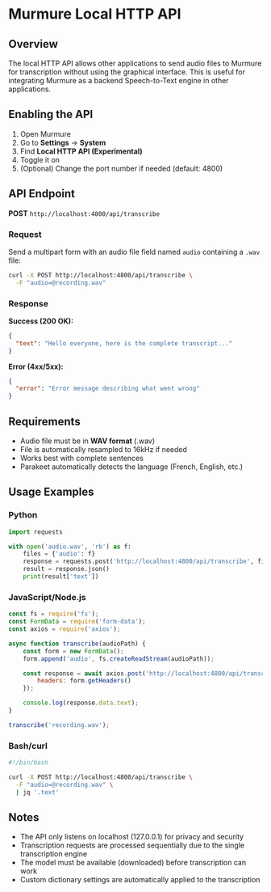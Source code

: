 # Murmure Local HTTP API

## Overview

The local HTTP API allows other applications to send audio files to Murmure for transcription without using the graphical interface. This is useful for integrating Murmure as a backend Speech-to-Text engine in other applications.

## Enabling the API

1. Open Murmure
2. Go to **Settings** → **System**
3. Find **Local HTTP API (Experimental)**
4. Toggle it on
5. (Optional) Change the port number if needed (default: 4800)

## API Endpoint

**POST** `http://localhost:4800/api/transcribe`

### Request

Send a multipart form with an audio file field named `audio` containing a `.wav` file:

```bash
curl -X POST http://localhost:4800/api/transcribe \
  -F "audio=@recording.wav"
```

### Response

**Success (200 OK):**
```json
{
  "text": "Hello everyone, here is the complete transcript..."
}
```

**Error (4xx/5xx):**
```json
{
  "error": "Error message describing what went wrong"
}
```

## Requirements

- Audio file must be in **WAV format** (.wav)
- File is automatically resampled to 16kHz if needed
- Works best with complete sentences
- Parakeet automatically detects the language (French, English, etc.)

## Usage Examples

### Python

```python
import requests

with open('audio.wav', 'rb') as f:
    files = {'audio': f}
    response = requests.post('http://localhost:4800/api/transcribe', files=files)
    result = response.json()
    print(result['text'])
```

### JavaScript/Node.js

```javascript
const fs = require('fs');
const FormData = require('form-data');
const axios = require('axios');

async function transcribe(audioPath) {
    const form = new FormData();
    form.append('audio', fs.createReadStream(audioPath));

    const response = await axios.post('http://localhost:4800/api/transcribe', form, {
        headers: form.getHeaders()
    });

    console.log(response.data.text);
}

transcribe('recording.wav');
```

### Bash/curl

```bash
#!/bin/bash

curl -X POST http://localhost:4800/api/transcribe \
  -F "audio=@recording.wav" \
  | jq '.text'
```

## Notes

- The API only listens on localhost (127.0.0.1) for privacy and security
- Transcription requests are processed sequentially due to the single transcription engine
- The model must be available (downloaded) before transcription can work
- Custom dictionary settings are automatically applied to the transcription
